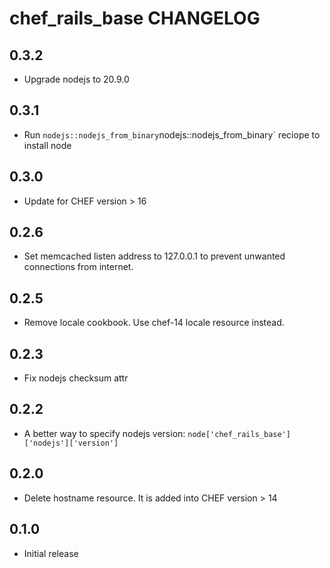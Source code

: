chef_rails_base CHANGELOG
=====================

0.3.2
-----
- Upgrade nodejs to 20.9.0

0.3.1
-----
- Run `nodejs::nodejs_from_binary`nodejs::nodejs_from_binary` reciope to install node

0.3.0
-----
- Update for CHEF version > 16

0.2.6
-----
- Set memcached listen address to 127.0.0.1 to prevent unwanted connections from internet.

0.2.5
-----
- Remove locale cookbook. Use chef-14 locale resource instead.

0.2.3
-----
- Fix nodejs checksum attr

0.2.2
-----
- A better way to specify nodejs version: `node['chef_rails_base']['nodejs']['version']`

0.2.0
-----
- Delete hostname resource. It is added into CHEF version > 14

0.1.0
-----
- Initial release

